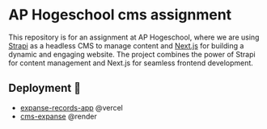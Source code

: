# AP Hogeschool cms assignment

This repository is for an assignment at AP Hogeschool, where we are using [Strapi](https://strapi.io/) as a headless CMS to manage content and [Next.js](https://nextjs.org/) for building a dynamic and engaging website. 
The project combines the power of Strapi for content management and Next.js for seamless frontend development.


## Deployment 🚀
- [expanse-records-app](https://expanse-records.vercel.app) @vercel 
- [cms-expanse](https://cms-expanse.onrender.com)  @render 

